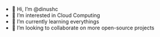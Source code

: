 - 👋 Hi, I’m @dinushc
- 👀 I’m interested in Cloud Computing
- 🌱 I’m currently learning everythings
- 💞️ I’m looking to collaborate on more open-source projects
<!---- 📫 How to reach me 
- 😄 Pronouns: ...
- ⚡ Fun fact: ... --->

<!---
dinushck/dinushck is a ✨ special ✨ repository because its `README.md` (this file) appears on your GitHub profile.
You can click the Preview link to take a look at your changes.
--->
